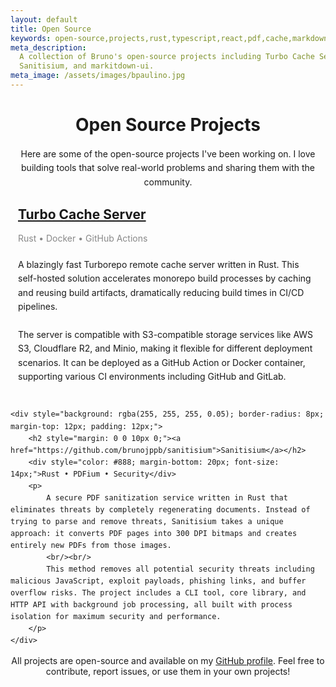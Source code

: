 ```yaml
---
layout: default
title: Open Source
keywords: open-source,projects,rust,typescript,react,pdf,cache,markdown
meta_description:
  A collection of Bruno's open-source projects including Turbo Cache Server,
  Sanitisium, and markitdown-ui.
meta_image: /assets/images/bpaulino.jpg
---
```


<div style="text-align: center">
    <h1>Open Source Projects</h1>
    <p style="max-width: 600px; margin: 0 auto; line-height: 1.6;">
        Here are some of the open-source projects I've been working on. 
        I love building tools that solve real-world problems and sharing them with the community.
    </p>
</div>

<div style="line-height: 1.6;">
    <div style="background: rgba(255, 255, 255, 0.05); border-radius: 8px; padding: 12px; margin-top: 12px;">
        <h2 style="margin: 0 0 10px 0;"><a href="https://turbo.bpaulino.com/">Turbo Cache Server</a></h2>
        <div style="color: #888; margin-bottom: 20px; font-size: 14px;">Rust • Docker • GitHub Actions</div>
        <p>
            A blazingly fast Turborepo remote cache server written in Rust. This self-hosted solution accelerates monorepo build processes by caching and reusing build artifacts, dramatically reducing build times in CI/CD pipelines.
            <br/><br/>
            The server is compatible with S3-compatible storage services like AWS S3, Cloudflare R2, and Minio, making it flexible for different deployment scenarios. It can be deployed as a GitHub Action or Docker container, supporting various CI environments including GitHub and GitLab.
        </p>
    </div>

    <div style="background: rgba(255, 255, 255, 0.05); border-radius: 8px;  margin-top: 12px; padding: 12px;">
        <h2 style="margin: 0 0 10px 0;"><a href="https://github.com/brunojppb/sanitisium">Sanitisium</a></h2>
        <div style="color: #888; margin-bottom: 20px; font-size: 14px;">Rust • PDFium • Security</div>
        <p>
            A secure PDF sanitization service written in Rust that eliminates threats by completely regenerating documents. Instead of trying to parse and remove threats, Sanitisium takes a unique approach: it converts PDF pages into 300 DPI bitmaps and creates entirely new PDFs from those images.
            <br/><br/>
            This method removes all potential security threats including malicious JavaScript, exploit payloads, phishing links, and buffer overflow risks. The project includes a CLI tool, core library, and HTTP API with background job processing, all built with process isolation for maximum security and performance.
        </p>
    </div>

</div>

<div style="text-align: center; margin-bottom: 12px">
    <p>
        All projects are open-source and available on my 
        <a href="https://github.com/brunojppb">GitHub profile</a>. 
        Feel free to contribute, report issues, or use them in your own projects!
    </p>
</div>
